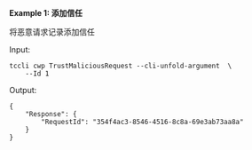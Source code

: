 **Example 1: 添加信任**

将恶意请求记录添加信任

Input: 

```
tccli cwp TrustMaliciousRequest --cli-unfold-argument  \
    --Id 1
```

Output: 
```
{
    "Response": {
        "RequestId": "354f4ac3-8546-4516-8c8a-69e3ab73aa8a"
    }
}
```

